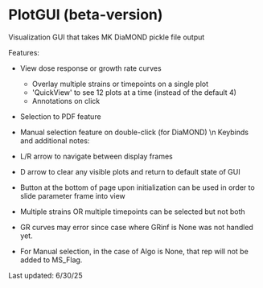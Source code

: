 # PlotGUI (beta-version)
Visualization GUI that takes MK DiaMOND pickle file output 

Features: 
* View dose response or growth rate curves
  * Overlay multiple strains or timepoints on a single plot
  * 'QuickView' to see 12 plots at a time (instead of the default 4)
  * Annotations on click 

* Selection to PDF feature

* Manual selection feature on double-click (for DiaMOND)
\n
Keybinds and additional notes: 
* L/R arrow to navigate between display frames
* D arrow to clear any visible plots and return to default state of GUI
  
* Button at the bottom of page upon initialization can be used in order to slide parameter frame into view
* Multiple strains OR multiple timepoints can be selected but not both
* GR curves may error since case where GRinf is None was not handled yet.
* For Manual selection, in the case of Algo is None, that rep will not be added to MS_Flag. 





Last updated: 6/30/25
